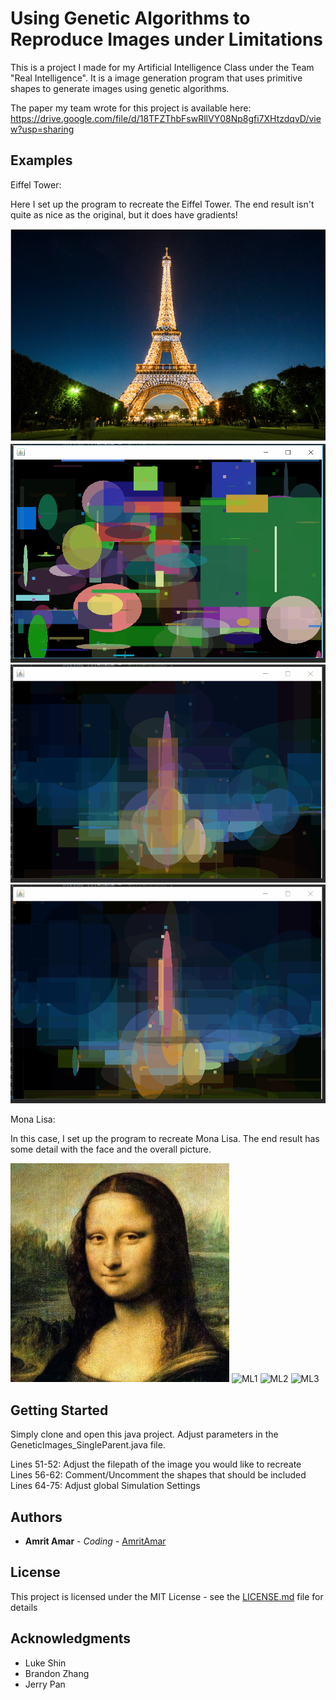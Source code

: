# Using Genetic Algorithms to Reproduce Images under Limitations

This is a project I made for my Artificial Intelligence Class under the Team "Real Intelligence". It is a image generation program that uses primitive shapes to generate images using genetic algorithms.

The paper my team wrote for this project is available here: https://drive.google.com/file/d/18TFZThbFswRllVY08Np8gfi7XHtzdqvD/view?usp=sharing

## Examples

Eiffel Tower:

Here I set up the program to recreate the Eiffel Tower. The end result isn't quite as nice as the original, but it does have gradients!

![EFOG](https://github.com/AmritAmar/GeneticImages/blob/master/eiffel2.png)
![EF1](https://github.com/AmritAmar/GeneticImages/blob/master/Gifs/EiffelStart.gif)
![EF2](https://github.com/AmritAmar/GeneticImages/blob/master/Gifs/EiffelMedium.gif)
![EF3](https://github.com/AmritAmar/GeneticImages/blob/master/Gifs/EiffelEnd.gif)

Mona Lisa:

In this case, I set up the program to recreate Mona Lisa. The end result has some detail with the face and the overall picture.

![MLOG](https://github.com/AmritAmar/GeneticImages/blob/master/mona_lisa.jpg)
![ML1](https://github.com/AmritAmar/GeneticImages/blob/master/Gifs/MonaLisaBegin.gif)
![ML2](https://github.com/AmritAmar/GeneticImages/blob/master/Gifs/MonaLisaMedium.gif)
![ML3](https://github.com/AmritAmar/GeneticImages/blob/master/Gifs/MonaLisaEnd.gif)

## Getting Started

Simply clone and open this java project. Adjust parameters in the GeneticImages_SingleParent.java file.

Lines 51-52: Adjust the filepath of the image you would like to recreate
Lines 56-62: Comment/Uncomment the shapes that should be included
Lines 64-75: Adjust global Simulation Settings

## Authors

* **Amrit Amar** - *Coding* - [AmritAmar](https://github.com/AmritAmar)

## License

This project is licensed under the MIT License - see the [LICENSE.md](LICENSE.md) file for details

## Acknowledgments

* Luke Shin
* Brandon Zhang
* Jerry Pan
